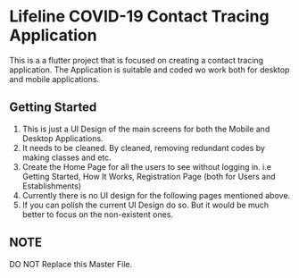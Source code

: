 # Lifeline COVID-19 Contact Tracing Application

This is a a flutter project that is focused on creating a contact tracing application.
The Application is suitable and coded wo work both for desktop and mobile applications.

## Getting Started

1. This is just a UI Design of the main screens for both the Mobile and Desktop Applications. 
2. It needs to be cleaned. By cleaned, removing redundant codes by making classes and etc.
3. Create the Home Page for all the users to see without logging in. i.e Getting Started, How It Works, Registration Page (both for Users and Establishments)
4. Currently there is no UI design for the following pages mentioned above.
5. If you can polish the current UI Design do so. But it would be much better to focus on the non-existent ones.

## NOTE
DO NOT Replace this Master File.
